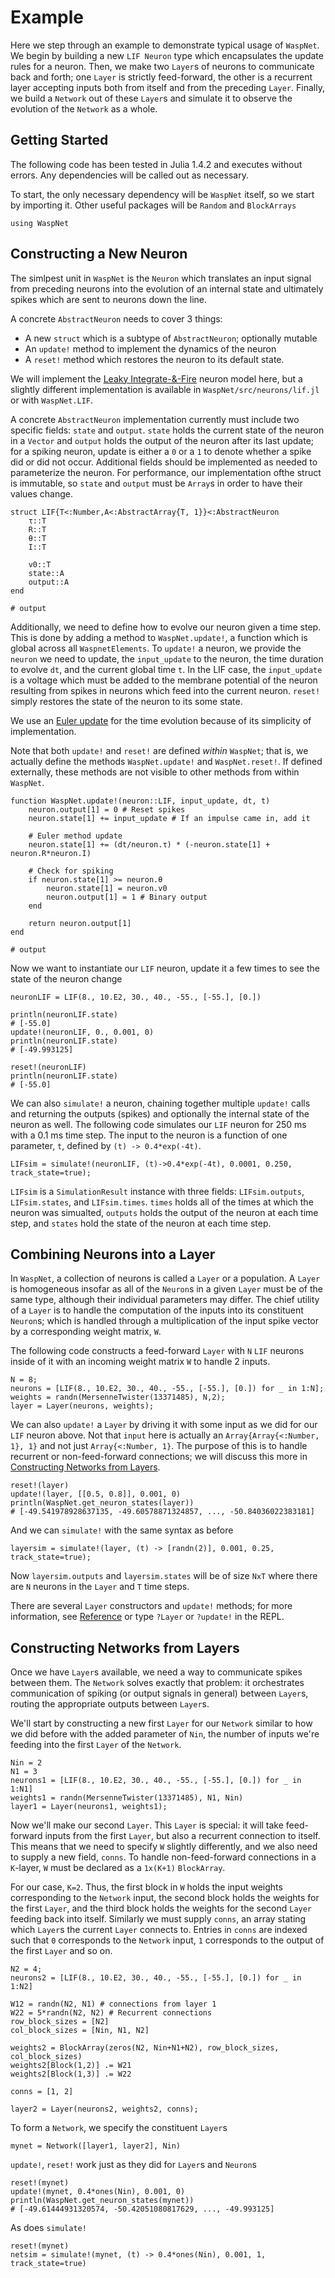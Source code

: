 # Example
Here we step through an example to demonstrate typical usage of `WaspNet`. We begin by building a new `LIF Neuron` type which encapsulates the update rules for a neuron. Then, we make two `Layer`s of neurons to communicate back and forth; one `Layer` is strictly feed-forward, the other is a recurrent layer accepting inputs both from itself and from the preceding `Layer`. Finally, we build a `Network` out of these `Layer`s and simulate it to observe the evolution of the `Network` as a whole.
## Getting Started
The following code has been tested in Julia 1.4.2 and executes without errors. Any dependencies will be called out as necessary. 

To start, the only necessary dependency will be `WaspNet` itself, so we start by importing it. Other useful packages will be `Random` and `BlockArrays`

```
using WaspNet
```
## Constructing a New Neuron
The simlpest unit in `WaspNet` is the `Neuron` which translates an input signal from preceding neurons into the evolution of an internal state and ultimately spikes which are sent to neurons down the line.

A concrete `AbstractNeuron` needs to cover 3 things:
 - A new `struct` which is a subtype of `AbstractNeuron`; optionally mutable
 - An `update!` method to implement the dynamics of the neuron
 - A `reset!` method which restores the neuron to its default state.

We will implement the [Leaky Integrate-&-Fire](https://en.wikipedia.org/wiki/Biological_neuron_model#Leaky_integrate-and-fire) neuron model here, but a slightly different implementation is available in `WaspNet/src/neurons/lif.jl` or with `WaspNet.LIF`. 

A concrete `AbstractNeuron` implementation currently must include two specific fields: `state` and `output`. `state` holds the current state of the neuron in a `Vector` and `output` holds the output of the neuron after its last update; for a spiking neuron, update is either a `0` or a `1` to denote whether a spike did or did not occur. Additional fields should be implemented as needed to parameterize the neuron. For performance, our implementation ofthe struct is immutable, so `state` and `output` must be `Array`s in order to have their values change.
```
struct LIF{T<:Number,A<:AbstractArray{T, 1}}<:AbstractNeuron 
    τ::T
    R::T
    θ::T
    I::T

    v0::T
    state::A
    output::A
end

# output

```
Additionally, we need to define how to evolve our neuron given a time step. This is done by adding a method to `WaspNet.update!`,  a function which is global across all `WaspnetElements`. To `update!` a neuron, we provide the `neuron` we need to update, the `input_update` to the neuron, the time duration to evolve `dt`, and the current global time `t`. In the LIF case, the `input_update` is a voltage which must be added to the membrane potential of the neuron resulting from spikes in neurons which feed into the current neuron. `reset!` simply restores the state of the neuron to its some state.

We use an [Euler update](https://en.wikipedia.org/wiki/Euler_method) for the time evolution because of its simplicity of implementation.

Note that both `update!` and `reset!` are defined *within* `WaspNet`; that is, we actually define the methods `WaspNet.update!` and `WaspNet.reset!`. If defined externally, these methods are not visible to other methods from within `WaspNet`.
```
function WaspNet.update!(neuron::LIF, input_update, dt, t) 
    neuron.output[1] = 0 # Reset spikes
    neuron.state[1] += input_update # If an impulse came in, add it

    # Euler method update
    neuron.state[1] += (dt/neuron.τ) * (-neuron.state[1] + neuron.R*neuron.I)

    # Check for spiking
    if neuron.state[1] >= neuron.θ
        neuron.state[1] = neuron.v0
        neuron.output[1] = 1 # Binary output
    end

    return neuron.output[1] 
end

# output

```
Now we want to instantiate our `LIF` neuron, update it a few times to see the state of the neuron change
```
neuronLIF = LIF(8., 10.E2, 30., 40., -55., [-55.], [0.])

println(neuronLIF.state)
# [-55.0]
update!(neuronLIF, 0., 0.001, 0)
println(neuronLIF.state)
# [-49.993125]

reset!(neuronLIF)
println(neuronLIF.state)
# [-55.0]
```
We can also `simulate!` a neuron, chaining together multiple `update!` calls and returning the outputs (spikes) and optionally the internal state of the neuron as well. The following code simulates our `LIF` neuron for 250 ms with a 0.1 ms time step. The input to the neuron is a function of one parameter, `t`, defined by `(t) -> 0.4*exp(-4t)`.
```
LIFsim = simulate!(neuronLIF, (t)->0.4*exp(-4t), 0.0001, 0.250, track_state=true);
```
`LIFsim` is a `SimulationResult` instance with three fields: `LIFsim.outputs`, `LIFsim.states`, and `LIFsim.times`. `times` holds all of the times at which the neuron was simualted, `outputs` holds the output of the neuron at each time step, and `states` hold the state of the neuron at each time step.
## Combining Neurons into a Layer
In `WaspNet`, a collection of neurons is called a `Layer` or a population. A `Layer` is homogeneous insofar as all of the `Neuron`s in a given `Layer` must be of the same type, although their individual parameters may differ. The chief utility of a `Layer` is to handle the computation of the inputs into its constituent `Neuron`s; which is handled through a multiplication of the input spike vector by a corresponding weight matrix, `W`.

The following code constructs a feed-forward `Layer` with `N` `LIF` neurons inside of it with an incoming weight matrix `W` to handle 2 inputs. 
```
N = 8;
neurons = [LIF(8., 10.E2, 30., 40., -55., [-55.], [0.]) for _ in 1:N];
weights = randn(MersenneTwister(13371485), N,2);
layer = Layer(neurons, weights);
```
We can also `update!` a `Layer` by driving it with some input as we did for our `LIF` neuron above. Not that `input` here is actually an `Array{Array{<:Number, 1}, 1}` and not just `Array{<:Number, 1}`. The purpose of this is to handle recurrent or non-feed-forward connections; we will discuss this more in [Constructing Networks from Layers](@ref).
```
reset!(layer)
update!(layer, [[0.5, 0.8]], 0.001, 0)
println(WaspNet.get_neuron_states(layer))
# [-49.541978928637135, -49.60578871324857, ..., -50.84036022383181]
```
And we can `simulate!` with the same syntax as before
```
layersim = simulate!(layer, (t) -> [randn(2)], 0.001, 0.25, track_state=true);
```
Now `layersim.outputs` and `layersim.states` will be of size `NxT` where there are `N` neurons in the `Layer` and `T` time steps.

There are several `Layer` constructors and `update!` methods; for more information, see [Reference](@ref) or type `?Layer` or `?update!` in the REPL.
## Constructing Networks from Layers
Once we have `Layer`s available, we need a way to communicate spikes between them. The `Network` solves exactly that problem: it orchestrates communication of spiking (or output signals in general) between `Layer`s, routing the appropriate outputs between `Layer`s. 

We'll start by constructing a new first `Layer` for our `Network` similar to how we did before with the added parameter of `Nin`, the number of inputs we're feeding into the first `Layer` of the `Network`.
```
Nin = 2
N1 = 3
neurons1 = [LIF(8., 10.E2, 30., 40., -55., [-55.], [0.]) for _ in 1:N1]
weights1 = randn(MersenneTwister(13371485), N1, Nin)
layer1 = Layer(neurons1, weights1);
```
Now we'll make our second `Layer`. This `Layer` is special: it will take feed-forward inputs from the first `Layer`, but also a recurrent connection to itself. This means that we need to specify `W` slightly differently, and we also need to supply a new field, `conns`. To handle non-feed-forward connections in a `K`-layer, `W` must be declared as a `1x(K+1)` `BlockArray`. 

For our case, `K=2`. Thus, the first block in `W` holds the input weights corresponding to the `Network` input, the second block holds the weights for the first `Layer`, and the third block holds the weights for the second `Layer` feeding back into itself. Similarly we must supply `conns`, an array stating which `Layer`s the current `Layer` connects to. Entries in `conns` are indexed such that `0` corresponds to the `Network` input, `1` corresponds to the output of the first `Layer` and so on. 
```
N2 = 4;
neurons2 = [LIF(8., 10.E2, 30., 40., -55., [-55.], [0.]) for _ in 1:N2]

W12 = randn(N2, N1) # connections from layer 1
W22 = 5*randn(N2, N2) # Recurrent connections
row_block_sizes = [N2]
col_block_sizes = [Nin, N1, N2]

weights2 = BlockArray(zeros(N2, Nin+N1+N2), row_block_sizes, col_block_sizes) 
weights2[Block(1,2)] .= W21
weights2[Block(1,3)] .= W22

conns = [1, 2]

layer2 = Layer(neurons2, weights2, conns);
```
To form a `Network`, we specify the constituent `Layer`s
```
mynet = Network([layer1, layer2], Nin)
```
`update!`, `reset!` work just as they did for `Layer`s and `Neuron`s
```
reset!(mynet)
update!(mynet, 0.4*ones(Nin), 0.001, 0)
println(WaspNet.get_neuron_states(mynet))
# [-49.61444931320574, -50.42051080817629, ..., -49.993125]
```
As does `simulate!`
```
reset!(mynet)
netsim = simulate!(mynet, (t) -> 0.4*ones(Nin), 0.001, 1, track_state=true)
```
